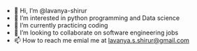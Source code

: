 - 👋 Hi, I’m @lavanya-shirur
- 👀 I’m interested in python programming and Data science
- 🌱 I’m currently practicing coding  
- 💞️ I’m looking to collaborate on software engineering jobs 
- 📫 How to reach me emial me at lavanya.s.shirur@gmail.com

<!---
lavanya-shirur/lavanya-shirur is a ✨ special ✨ repository because its `README.md` (this file) appears on your GitHub profile.
You can click the Preview link to take a look at your changes.
--->
